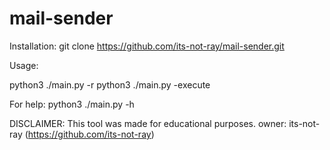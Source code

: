 # mail-sender
Installation:
git clone https://github.com/its-not-ray/mail-sender.git

Usage: 

python3 ./main.py -r
python3 ./main.py -execute

For help:
python3 ./main.py -h

DISCLAIMER:
This tool was made for educational purposes.
owner: its-not-ray (https://github.com/its-not-ray)
